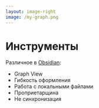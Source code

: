 ```yaml
---
layout: image-right
image: /my-graph.png
---
```


# Инструменты

Различное в [Obsidian](https://obsidian.md):

- Graph View
- Гибкость оформления
- Работа с локальными файлами
- Проприетарщина
- Не синхронизация

<!--
Различные мысли по поводу Obsidian согласно тезисам выше
-->
